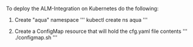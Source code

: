 To deploy the ALM-Integration on Kubernetes do the following:

1. Create "aqua" namespace
''' kubectl create ns aqua '''

2. Create a ConfigMap resource that will hold the cfg.yaml file contents
''' ./configmap.sh '''
